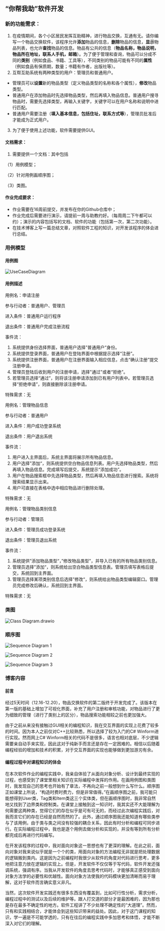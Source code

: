 ## “你帮我助”软件开发

### **新的功能需求：**

1. 在疫情期间，各个小区居民发挥互助精神，进行物品交换，互通有无。请你编写一个物品交换软件，该程序允许**添加**物品的信息，**删除**物品的信息，**显示**物品列表，也允许**查找**物品的信息。物品有公共的信息（**物品名称，物品说明，物品所在地址，联系人手机，邮箱**）。为了便于管理和查询，物品可以分成不同的**类别**（例如食品、书籍、工具等），不同类别的物品可能有不同的**属性**（例如食品有保质期，数量；书籍有作者，出版社等）。
2. 互帮互助系统有两种类型的用户：管理员和普通用户。

- 管理员可以**设置**新的物品类型（定义物品类型的名称和各个属性），**修改**物品类型。
- 普通用户在添加物品时先选择物品类型，然后再填入物品信息。普通用户搜寻物品时，需要先选择类型，再输入关键字，关键字可以在用户名称和说明中进行匹配。
- 普通用户需要注册（**填入基本信息，包括住址，联系方式等**），管理员批准后才能成为正式用户。

3. 为了便于使用上述功能，软件需要提供GUI。

#### **文档需求：**

1. 需要提供一个文档：其中包括

（1）用例模型；

（2）针对用例画顺序图；

（3）类图。

#### **作业完成要求：**

- 作业需要在16周前提交，并发布在你的Github仓库中；
- 作业完成后需要进行演示，请提前一周与助教约好。（每周周二下午都可以约）；演示的内容包括写的文档、软件的功能（包括第一次，第二次功能）。
- 在技术博客上写一篇总结文章，对照软件工程的知识，对开发该程序的体会进行总结。



### 用例模型

#### 用例图

![UseCaseDiagram](https://github.com/Sautoy/ItemExchange2.0/blob/main/img-folder/UseCaseDiagram.png)

#### 用例描述

用例名：申请注册

参与行动者：普通用户、管理员

进入条件：普通用户运行程序

退出条件：普通用户完成注册流程

事件流：

1. 系统提供身份选择界面，普通用户选择”普通用户“身份。
2. 系统提供登录界面，普通用户在登陆界面中根据提示选择“注册”。
3. 系统提供注册界面，普通用户在注册界面输入相应信息，点击“确认注册”提交注册申请。
4. 管理员登陆后收到用户的注册申请，选择"通过"或者“拒绝”。
5. 若管理员选择“通过”，则将该注册申请添加到已有用户列表中。若管理员选择“拒绝申请”，则直接删除该注册申请。

特殊需求：无



用例名：管理物品信息

参与行动者：普通用户

进入条件：用户成功登录系统

退出条件：用户退出系统

事件流：

1. 用户进入主界面后，系统主界面将展示所有物品信息。
2. 用户选择”添加“，则系统提供空白物品信息列表。用户先选择物品类型，然后再填入物品信息。完成填写后提交，系统提示“添加成功”。
3. 用户在物品搜索框中先选择物品类型，然后再填入物品信息进行搜索。系统将搜索结果显示出来。
4. 用户可直接在表格中选中相应物品进行删除处理。

特殊需求：无



用例名：管理物品类别信息

参与行动者：管理员

进入条件：管理员成功登录系统

退出条件：管理员退出系统

事件流：

1. 系统提供”添加物品类型“，”修改物品类型”，并导入已有的所有物品类别信息。
2. 管理员选择”添加“，则系统给出空白物品类型信息表。管理员填写表格后提交，系统回到主界面。
3. 管理员选择某项类别信息后选择”修改“，则系统给出物品类型编辑窗口。管理员完成修改后确认，系统回到主界面。

特殊需求：无

### 类图

![Class Diagram.drawio](https://github.com/Sautoy/ItemExchange2.0/blob/main/img-folder/Class%20Diagram.drawio.png)



### 顺序图

![Sequence Diagram 1](https://github.com/Sautoy/ItemExchange2.0/blob/main/img-folder/Sequence%20Diagram%201.png)

![Sequence Diagram 2](https://github.com/Sautoy/ItemExchange2.0/blob/main/img-folder/Sequence%20Diagram%202.png)

![Sequence Diagram 3](https://github.com/Sautoy/ItemExchange2.0/blob/main/img-folder/Sequence%20Diagram%203.png)



### 博客内容

#### 前言		

经过5天时间（12.16-12.20），物品交换软件的第二版终于开发完成了。该版本在第一版的基础上增加了可视化界面，补充了用户注册和审核功能，对物品进行了更为细致的管理（进行了类别上的区分），物品搜索功能相较之前也更加强大。

由于之前从来没有接触过GUI相关的编程知识，我在交互界面的实现上花费了较多的时间。因为本人之前仅对C++比较熟悉，所以选择了较为入门的C# Winform进行实现。然而网上C# Winform相关的代码不是很多，语言也相对底层，不少逻辑需要亲自动手来实现，因此这对于纯新手而言还是存在一定困难的。相信以后随着编程经验的增加和技术的积累，对于交互界面的实现也能够做到更加游刃有余。

#### 编程过程中对课程知识的体会

在本次软件作业的编程实践中，我亲自体验了从面向对象分析、设计到最终实现的过程，也感受到了课堂里相关知识在实际编程中发挥的作用。在画用例图和类图时，我发现自己的思考也开始有了章法，不再向之前一般想到什么写什么。顺序图正如课堂上所说，“构造时费时费力，但是非常值得。”在画顺序图之前，我可能只能想得到User类，Tag类和Item类这三个实体类，但在画顺序图时，我非常自然地又找到了边界类和控制类。在课堂上接触到这一知识时，我其实还不大能理解为何需要这两种类，觉得它们的存在似乎是可有可无的，而经过此次编程实践后，对我而言它们的存在已经是自然而然的了。此外，通过顺序图我还能知道有哪些类参与了该用例，由于类与类之间没有较强的耦合关系，因此有时分析和编程可同步进行。在实际编程过程中，我也是逐个用例去做分析和实现的，并没有等到所有分析都完成后再进行代码编写。

在开发该程序的过程中，我对面向对象这一思想也有了更深的理解。在此之前，面向对象对我来说似乎就是一个个的类，用面向对象的方法编程无非就是把处理数据的逻辑搬到类内。这是因为之前编程时我很少从软件的角度对代码进行思考，更多地把注意力放在逻辑的实现上。但是，开发软件不仅仅等于写代码，软件开发还强调系统，强调有序。当我从开发软件的角度去思考代码时，才能够真正感受到面向对象方法学的必要性和优越性。面向对象方法使我的代码模块更加清晰而易于理解，这对于软件而言确实意义非凡。

当然，这次软件开发实践还有很多东西没有覆盖到，比如可行性分析，需求分析，编程过程中的测试以及后续的维护等。跟人打交道的部分才是最困难的，因为那也是存在最多不确定性的地方。软件工程讲了不少处理不确定性的“大道理”。然而，只有和实践相结合，才能体会到这些知识带来的益处。因此，对于这门课程的知识，学一遍是不可能学透的，只有在往后的编程实践中多加思考和体悟，才能不断深入对它们的理解。
